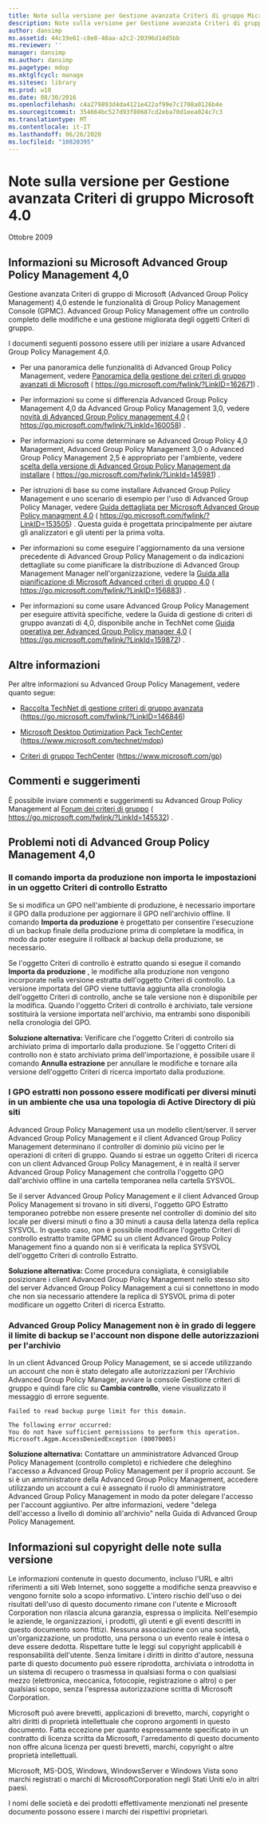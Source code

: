 ```yaml
---
title: Note sulla versione per Gestione avanzata Criteri di gruppo Microsoft 4.0
description: Note sulla versione per Gestione avanzata Criteri di gruppo Microsoft 4.0
author: dansimp
ms.assetid: 44c19e61-c8e8-48aa-a2c2-20396d14d5bb
ms.reviewer: ''
manager: dansimp
ms.author: dansimp
ms.pagetype: mdop
ms.mktglfcycl: manage
ms.sitesec: library
ms.prod: w10
ms.date: 08/30/2016
ms.openlocfilehash: c4a279893d4da4121e422af99e7c1708a0126b4e
ms.sourcegitcommit: 354664bc527d93f80687cd2eba70d1eea024c7c3
ms.translationtype: MT
ms.contentlocale: it-IT
ms.lasthandoff: 06/26/2020
ms.locfileid: "10820395"
---
```

# Note sulla versione per Gestione avanzata Criteri di gruppo Microsoft 4.0


Ottobre 2009

## Informazioni su Microsoft Advanced Group Policy Management 4,0


Gestione avanzata Criteri di gruppo di Microsoft (Advanced Group Policy Management) 4,0 estende le funzionalità di Group Policy Management Console (GPMC). Advanced Group Policy Management offre un controllo completo delle modifiche e una gestione migliorata degli oggetti Criteri di gruppo.

I documenti seguenti possono essere utili per iniziare a usare Advanced Group Policy Management 4,0.

-   Per una panoramica delle funzionalità di Advanced Group Policy Management, vedere [Panoramica della gestione dei criteri di gruppo avanzati di Microsoft](https://go.microsoft.com/fwlink/?LinkID=162671) ( https://go.microsoft.com/fwlink/?LinkID=162671) .

-   Per informazioni su come si differenzia Advanced Group Policy Management 4,0 da Advanced Group Policy Management 3,0, vedere [novità di Advanced Group Policy management 4,0](https://go.microsoft.com/fwlink/?LinkId=160058) ( https://go.microsoft.com/fwlink/?LinkId=160058) .

-   Per informazioni su come determinare se Advanced Group Policy 4,0 Management, Advanced Group Policy Management 3,0 o Advanced Group Policy Management 2,5 è appropriato per l'ambiente, vedere [scelta della versione di Advanced Group Policy Management da installare](https://go.microsoft.com/fwlink/?LinkId=145981) ( https://go.microsoft.com/fwlink/?LinkId=145981) .

-   Per istruzioni di base su come installare Advanced Group Policy Management e uno scenario di esempio per l'uso di Advanced Group Policy Manager, vedere [Guida dettagliata per Microsoft Advanced Group Policy managment 4,0](https://go.microsoft.com/fwlink/?LinkID=153505) ( https://go.microsoft.com/fwlink/?LinkID=153505) . Questa guida è progettata principalmente per aiutare gli analizzatori e gli utenti per la prima volta.

-   Per informazioni su come eseguire l'aggiornamento da una versione precedente di Advanced Group Policy Management o da indicazioni dettagliate su come pianificare la distribuzione di Advanced Group Management Manager nell'organizzazione, vedere la [Guida alla pianificazione di Microsoft Advanced criteri di gruppo 4,0](https://go.microsoft.com/fwlink/?LinkID=156883) ( https://go.microsoft.com/fwlink/?LinkID=156883) .

-   Per informazioni su come usare Advanced Group Policy Management per eseguire attività specifiche, vedere la Guida di gestione di criteri di gruppo avanzati di 4,0, disponibile anche in TechNet come [Guida operativa per Advanced Group Policy manager 4,0](https://go.microsoft.com/fwlink/?LinkId=159872) ( https://go.microsoft.com/fwlink/?LinkId=159872) .

## Altre informazioni


Per altre informazioni su Advanced Group Policy Management, vedere quanto segue:

-   [Raccolta TechNet di gestione criteri di gruppo avanzata](https://go.microsoft.com/fwlink/?LinkID=146846) (https://go.microsoft.com/fwlink/?LinkID=146846)

-   [Microsoft Desktop Optimization Pack TechCenter](https://go.microsoft.com/fwlink/?LinkId=159870) (https://www.microsoft.com/technet/mdop)

-   [Criteri di gruppo TechCenter](https://go.microsoft.com/fwlink/?LinkId=145531) (https://www.microsoft.com/gp)

## Commenti e suggerimenti


È possibile inviare commenti e suggerimenti su Advanced Group Policy Management al [Forum dei criteri di gruppo](https://go.microsoft.com/fwlink/?LinkId=145532) ( https://go.microsoft.com/fwlink/?LinkId=145532) .

## Problemi noti di Advanced Group Policy Management 4,0


### Il comando importa da produzione non importa le impostazioni in un oggetto Criteri di controllo Estratto

Se si modifica un GPO nell'ambiente di produzione, è necessario importare il GPO dalla produzione per aggiornare il GPO nell'archivio offline. Il comando **Importa da produzione** è progettato per consentire l'esecuzione di un backup finale della produzione prima di completare la modifica, in modo da poter eseguire il rollback al backup della produzione, se necessario.

Se l'oggetto Criteri di controllo è estratto quando si esegue il comando **Importa da produzione** , le modifiche alla produzione non vengono incorporate nella versione estratta dell'oggetto Criteri di controllo. La versione importata del GPO viene tuttavia aggiunta alla cronologia dell'oggetto Criteri di controllo, anche se tale versione non è disponibile per la modifica. Quando l'oggetto Criteri di controllo è archiviato, tale versione sostituirà la versione importata nell'archivio, ma entrambi sono disponibili nella cronologia del GPO.

**Soluzione alternativa:** Verificare che l'oggetto Criteri di controllo sia archiviato prima di importarlo dalla produzione. Se l'oggetto Criteri di controllo non è stato archiviato prima dell'importazione, è possibile usare il comando **Annulla estrazione** per annullare le modifiche e tornare alla versione dell'oggetto Criteri di ricerca importato dalla produzione.

### I GPO estratti non possono essere modificati per diversi minuti in un ambiente che usa una topologia di Active Directory di più siti

Advanced Group Policy Management usa un modello client/server. Il server Advanced Group Policy Management e il client Advanced Group Policy Management determinano il controller di dominio più vicino per le operazioni di criteri di gruppo. Quando si estrae un oggetto Criteri di ricerca con un client Advanced Group Policy Management, è in realtà il server Advanced Group Policy Management che controlla l'oggetto GPO dall'archivio offline in una cartella temporanea nella cartella SYSVOL.

Se il server Advanced Group Policy Management e il client Advanced Group Policy Management si trovano in siti diversi, l'oggetto GPO Estratto temporaneo potrebbe non essere presente nel controller di dominio del sito locale per diversi minuti o fino a 30 minuti a causa della latenza della replica SYSVOL. In questo caso, non è possibile modificare l'oggetto Criteri di controllo estratto tramite GPMC su un client Advanced Group Policy Management fino a quando non si è verificata la replica SYSVOL dell'oggetto Criteri di controllo Estratto.

**Soluzione alternativa:** Come procedura consigliata, è consigliabile posizionare i client Advanced Group Policy Management nello stesso sito del server Advanced Group Policy Management a cui si connettono in modo che non sia necessario attendere la replica di SYSVOL prima di poter modificare un oggetto Criteri di ricerca Estratto.

### Advanced Group Policy Management non è in grado di leggere il limite di backup se l'account non dispone delle autorizzazioni per l'archivio

In un client Advanced Group Policy Management, se si accede utilizzando un account che non è stato delegato alle autorizzazioni per l'Archivio Advanced Group Policy Manager, avviare la console Gestione criteri di gruppo e quindi fare clic su **Cambia controllo**, viene visualizzato il messaggio di errore seguente.

``` syntax
Failed to read backup purge limit for this domain. 

The following error occurred: 
You do not have sufficient permissions to perform this operation. 
Microsoft.Agpm.AccessDeniedException (80070005)
```

**Soluzione alternativa:** Contattare un amministratore Advanced Group Policy Management (controllo completo) e richiedere che deleghino l'accesso a Advanced Group Policy Management per il proprio account. Se si è un amministratore della Advanced Group Policy Management, accedere utilizzando un account a cui è assegnato il ruolo di amministratore Advanced Group Policy Management in modo da poter delegare l'accesso per l'account aggiuntivo. Per altre informazioni, vedere "delega dell'accesso a livello di dominio all'archivio" nella Guida di Advanced Group Policy Management.

## Informazioni sul copyright delle note sulla versione


Le informazioni contenute in questo documento, incluso l'URL e altri riferimenti a siti Web Internet, sono soggette a modifiche senza preavviso e vengono fornite solo a scopo informativo. L'intero rischio dell'uso o dei risultati dell'uso di questo documento rimane con l'utente e Microsoft Corporation non rilascia alcuna garanzia, espressa o implicita. Nell'esempio le aziende, le organizzazioni, i prodotti, gli utenti e gli eventi descritti in questo documento sono fittizi. Nessuna associazione con una società, un'organizzazione, un prodotto, una persona o un evento reale è intesa o deve essere dedotta. Rispettare tutte le leggi sul copyright applicabili è responsabilità dell'utente. Senza limitare i diritti in diritto d'autore, nessuna parte di questo documento può essere riprodotta, archiviata o introdotta in un sistema di recupero o trasmessa in qualsiasi forma o con qualsiasi mezzo (elettronica, meccanica, fotocopie, registrazione o altro) o per qualsiasi scopo, senza l'espressa autorizzazione scritta di Microsoft Corporation.

Microsoft può avere brevetti, applicazioni di brevetto, marchi, copyright o altri diritti di proprietà intellettuale che coprono argomenti in questo documento. Fatta eccezione per quanto espressamente specificato in un contratto di licenza scritta da Microsoft, l'arredamento di questo documento non offre alcuna licenza per questi brevetti, marchi, copyright o altre proprietà intellettuali.



Microsoft, MS-DOS, Windows, WindowsServer e Windows Vista sono marchi registrati o marchi di MicrosoftCorporation negli Stati Uniti e/o in altri paesi.

I nomi delle società e dei prodotti effettivamente menzionati nel presente documento possono essere i marchi dei rispettivi proprietari.

 

 





